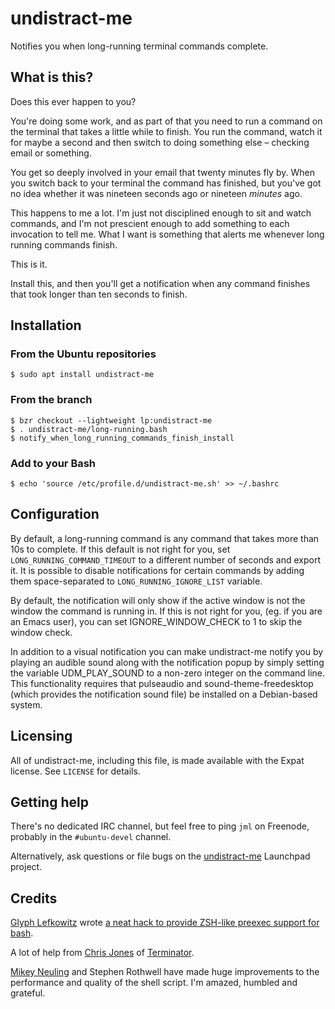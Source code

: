 # undistract-me

Notifies you when long-running terminal commands complete.

## What is this?

Does this ever happen to you?

You're doing some work, and as part of that you need to run a command on the
terminal that takes a little while to finish.  You run the command, watch it
for maybe a second and then switch to doing something else – checking
email or something.

You get so deeply involved in your email that twenty minutes fly by.  When
you switch back to your terminal the command has finished, but you've got no
idea whether it was nineteen seconds ago or nineteen *minutes* ago.

This happens to me a lot.  I'm just not disciplined enough to sit and watch
commands, and I'm not prescient enough to add something to each invocation to
tell me.  What I want is something that alerts me whenever long running
commands finish.

This is it.

Install this, and then you'll get a notification when any command finishes
that took longer than ten seconds to finish.

## Installation

### From the Ubuntu repositories

    $ sudo apt install undistract-me

### From the branch

    $ bzr checkout --lightweight lp:undistract-me
    $ . undistract-me/long-running.bash
    $ notify_when_long_running_commands_finish_install

### Add to your Bash

    $ echo 'source /etc/profile.d/undistract-me.sh' >> ~/.bashrc

## Configuration

By default, a long-running command is any command that takes more than 10s to
complete.  If this default is not right for you, set
`LONG_RUNNING_COMMAND_TIMEOUT` to a different number of seconds and export it.
It is possible to disable notifications for certain commands by adding them 
space-separated to `LONG_RUNNING_IGNORE_LIST` variable.

By default, the notification will only show if the active window is not the 
window the command is running in. If this is not right for you, (eg. if you 
are an Emacs user), you can set IGNORE_WINDOW_CHECK to 1 to skip the window
check.

In addition to a visual notification you can make undistract-me notify you 
by playing an audible sound along with the notification popup by simply 
setting the variable UDM_PLAY_SOUND to a non-zero integer on the command line.
This functionality requires that pulseaudio and sound-theme-freedesktop 
(which provides the notification sound file) be installed on a Debian-based 
system.

## Licensing

All of undistract-me, including this file, is made available with the Expat
license.  See `LICENSE` for details.

## Getting help

There's no dedicated IRC channel, but feel free to ping `jml` on Freenode,
probably in the `#ubuntu-devel` channel.

Alternatively, ask questions or file bugs on the
[undistract-me](https://launchpad.net/undistract-me) Launchpad project.

## Credits

[Glyph Lefkowitz](http://glyph.twistedmatrix.com/) wrote
[a neat hack to provide ZSH-like preexec support for bash](http://glyf.livejournal.com/63106.html).

A lot of help from [Chris Jones](http://www.tenshu.net/) of
[Terminator](http://www.tenshu.net/p/terminator.html).

[Mikey Neuling](https://github.com/mikey/) and Stephen Rothwell have made huge
improvements to the performance and quality of the shell script.  I'm amazed,
humbled and grateful.
